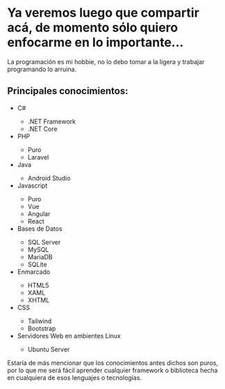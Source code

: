 <h1>Ya veremos luego que compartir acá, de momento sólo quiero enfocarme en lo importante...</h1>

<p>La programación es mi hobbie, no lo debo tomar a la ligera y trabajar programando lo arruina.</p>

<h2>Principales conocimientos:</h2>
<ul>
  <li>C#</li>
    <ul>
      <li>.NET Framework</li>
      <li>.NET Core</li>
    </ul>
  <li>PHP</li>
    <ul>
      <li>Puro</li>
      <li>Laravel</li>
    </ul>
  <li>Java</li>
    <ul>
      <li>Android Studio</li>
    </ul>
  <li>Javascript</li>
    <ul>
      <li>Puro</li>
      <li>Vue</li>
      <li>Angular</li>
      <li>React</li>
    </ul>
  <li>Bases de Datos</li>
    <ul>
      <li>SQL Server</li>
      <li>MySQL</li>
      <li>MariaDB</li>
      <li>SQLite</li>
    </ul>
  <li>Enmarcado</li>
    <ul>
      <li>HTML5</li>
      <li>XAML</li>
      <li>XHTML</li>
    </ul>
  <li>CSS</li>
    <ul>
      <li>Tailwind</li>
      <li>Bootstrap</li>
    </ul>
  <li>Servidores Web en ambientes Linux</li>
    <ul>
      <li>Ubuntu Server</li>
    </ul>
</ul>

<p>Estaría de más mencionar que los conocimientos antes dichos son puros, por lo que me será fácil aprender cualquier framework o biblioteca hecha en cualquiera de esos lenguajes o tecnologías.</p>
